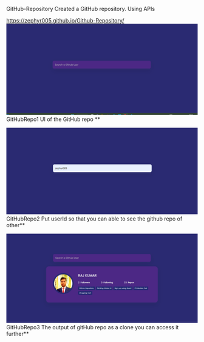 GitHub-Repository
Created a GitHub repository. Using APIs

https://zephyr005.github.io/Github-Repository/
![Alt text](<Screenshot 2023-07-30 102435.png>)
GitHubRepo1 UI of the GitHub repo **

![Alt text](<Screenshot 2023-07-30 102543.png>)
GitHubRepo2 Put userId so that you can able to see the github repo of other**

![Alt text](<Screenshot 2023-07-30 102422.png>)
GitHubRepo3 The output of gitHub repo as a clone you can access it further**
